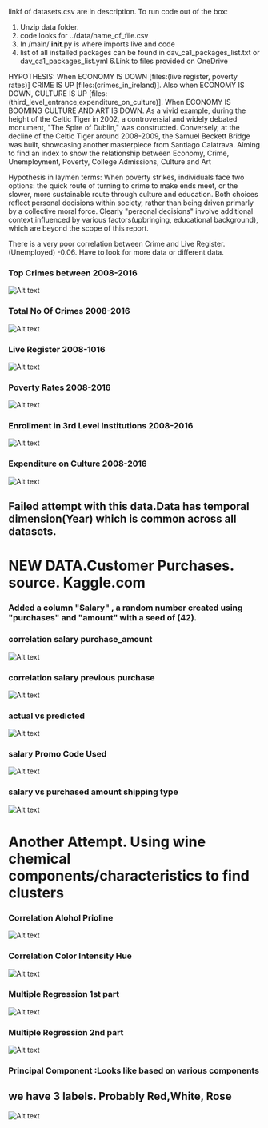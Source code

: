 

linkf of datasets.csv are in description.
To run code  out of the box:
1. Unzip data folder.
2. code looks for ../data/name_of_file.csv 
3. In  /main/ __init__.py  is  where imports live and code
5. list of all installed packages can be found in dav_ca1_packages_list.txt or dav_ca1_packages_list.yml
6.Link to files provided on OneDrive

HYPOTHESIS: When ECONOMY IS DOWN [files:(live register, poverty rates)]  CRIME  IS  UP [files:(crimes_in_ireland)].
Also when ECONOMY IS DOWN, CULTURE IS UP [files:(third_level_entrance,expenditure_on_culture)].
When ECONOMY IS BOOMING CULTURE AND ART IS DOWN. As a vivid example, during the height of the Celtic Tiger in 2002, 
a controversial and widely debated monument, "The Spire of Dublin," was constructed. 
Conversely, at the decline of the Celtic Tiger around 2008-2009, the Samuel Beckett Bridge was built,
 showcasing another masterpiece from Santiago Calatrava.
Aiming to find an index to show the relationship between 
Economy, Crime, Unemployment, Poverty, College Admissions, Culture and Art


Hypothesis in laymen terms:
 When poverty strikes, individuals face two options: the quick route of 
 turning to crime to make ends meet, or the slower, more sustainable route through culture and education.
 Both choices reflect personal decisions within society, rather than being driven primarly by a 
 collective moral force. Clearly  "personal decisions" involve additional context,influenced 
 by various factors(upbringing, educational background), which are beyond the scope of this report.

 There is a very poor correlation between Crime and Live Register.(Unemployed) -0.06.
 Have to look for more data or different data.

 ### Top Crimes between 2008-2016
 ![Alt text](./images/top_crimes.png?raw=true)

 ### Total No Of Crimes 2008-2016
 ![Alt text](./images/total_crimes.png?raw=true)

 ### Live Register 2008-1016
 ![Alt text](./images/live_register.png?raw=true)

 ### Poverty Rates 2008-2016
 ![Alt text](./images/poverty_rates.png?raw=true)

 ### Enrollment in 3rd Level Institutions 2008-2016
 ![Alt text](./images/total_enrollement.png?raw=true)

 ### Expenditure on Culture 2008-2016
 ![Alt text](./images/expenditure_culture.png?raw=true)

 ## Failed attempt with this data.Data has temporal dimension(Year) which is common across all datasets.
 # NEW DATA.Customer Purchases. source. Kaggle.com
 ### Added a column "Salary" , a random number created using "purchases" and "amount" with a seed of (42). 
 ### correlation salary   purchase_amount
 ![Alt text](./images/correlation_salary_purchase_amount.png?raw=true)
 ### correlation salary  previous purchase

 ![Alt text](./images/salary_previous_purchases.png?raw=true)
  ### actual vs predicted
 
 ![Alt text](./images/actual_vs_predicted.png?raw=true)

   ### salary Promo Code Used
 ![Alt text](./images/salary_promo.png?raw=true)

   ### salary   vs purchased amount shipping type
 ![Alt text](./images/salary_purchased_amount_shipping_type.png?raw=true)


 # Another Attempt. Using wine chemical components/characteristics to find clusters  


   ### Correlation Alohol Prioline
 ![Alt text](./images/correlation_alcohol_prioline.png?raw=true)


   ### Correlation Color Intensity Hue
 ![Alt text](./images/corr_color_hue.png?raw=true)


   ### Multiple Regression 1st part
 ![Alt text](./images/multiple_regression1.png?raw=true)


   ### Multiple Regression 2nd part
 ![Alt text](./images/multiple_regression2.png?raw=true)

   ### Principal Component :Looks like based on various components
   ## we have 3 labels. Probably Red,White, Rose
 ![Alt text](./images/principal_component.png?raw=true)